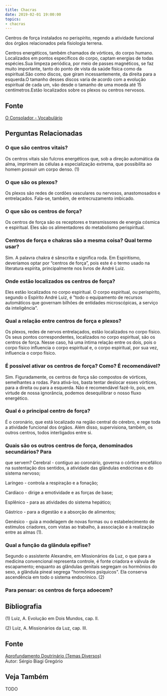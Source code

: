 ```yaml
---
title: Chacras
date: 2019-02-01 19:00:00
topics:
- chacras
---
```


Centros de força instalados no perispírito, regendo a atividade funcional dos
órgãos relacionados pela fisiologia terrena. 

Centros energéticos, também chamados de vórtices, do corpo humano. Localizados
em pontos específicos do corpo, captam energias de todas espécies.Sua limpeza
periódica, por meio de passes magnéticos, se faz muito importante, tanto do
ponto de vista da saúde física como da espiritual.São como discos, que giram
incessantemente, da direita para a esquerda.O tamanho desses discos varia de
acordo com a evolução espiritual de cada um, vão desde o tamanho de uma moeda
até 15 centímetros.Estão localizados sobre os plexos ou centros nervosos. 

## Fonte
[O Consolador - Vocabulário](http://www.oconsolador.com.br/linkfixo/vocabulario/principal.html)


## Perguntas Relacionadas

### O que são centros vitais?
Os centros vitais são fulcros energéticos que, sob a direção
automática da alma, imprimem às células a especialização extrema, que
possibilita ao homem possuir um corpo denso. (1)

### O que são os plexos?
Os plexos são redes de cordões vasculares ou nervosos, anastomosados
e entrelaçados. Fala-se, também, de entrecruzamento imbicado.

### O que são os centros de força?
Os centros de força são os receptores e transmissores de energia
cósmica e espiritual. Eles são os alimentadores do metabolismo
perispiritual.

### Centros de força e chakras são a mesma coisa? Qual termo usar?
Sim. A palavra chakra é sânscrita e significa roda. Em Espiritismo,
deveríamos optar por “centros de força”, pois este é o termo usado na
literatura espírita, principalmente nos livros de André Luiz.

### Onde estão localizados os centros de força?
Eles estão localizados no corpo espiritual. O corpo espiritual, ou
perispírito, segundo o Espírito André Luiz, é "todo o equipamento de
recursos automáticos que governam bilhões de entidades microscópicas, a
serviço da inteligência".

### Qual a relação entre centros de força e plexos?
Os plexos, redes de nervos entrelaçados, estão localizados no corpo
físico. Os seus pontos correspondentes, localizados no corpo espiritual,
são os centros de força. Nesse caso, há uma íntima relação entre os
dois, pois o corpo físico influencia o corpo espiritual e, o corpo
espiritual, por sua vez, influencia o corpo físico.

### É possível ativar os centros de força? Como? É recomendável?
Sim. Figuradamente, os centros de força são compostos de vórtices,
semelhantes a rodas. Para ativá-los, basta tentar deslocar esses
vórtices, para a direita ou para a esquerda. Não é recomendável fazê-lo,
pois, em virtude de nossa ignorância, podemos desequilibrar o nosso
fluxo energético.

### Qual é o principal centro de força?
É o coronário, que está localizado na região central do cérebro, e
rege toda a atividade funcional dos órgãos. Além disso, supervisiona,
também, os outros centros, todos interligados entre si.

### Quais são os outros centros de força, denominados secundários? Para
que servem?
Cerebral - contíguo ao coronário, governa o córtice encefálico na
sustentação dos sentidos, a atividade das glândulas endócrinas e do
sistema nervoso;

Laríngeo - controla a respiração e a fonação;

Cardíaco - dirige a emotividade e as forças de base;

Esplênico - para as atividades do sistema hepático;

Gástrico - para a digestão e a absorção de alimentos;

Genésico - guia a modelagem de novas formas ou o estabelecimento de
estímulos criadores, com vistas ao trabalho, à associação e à realização
entre as almas (1).

### Qual a função da glândula epífise?
Segundo o assistente Alexandre, em Missionários da Luz, o que para a
medicina convencional representa controle, é fonte criadora e válvula de
escapamento; enquanto as glândulas genitais segregam os hormônios do
sexo, a glândula pineal segrega "hormônios psíquicos". Ela conserva
ascendência em todo o sistema endocrínico. (2)

### Para pensar: os centros de força adoecem?

## Bibliografia

(1) Luiz, A. Evolução em Dois Mundos, cap. II.

(2) Luiz, A. Missionários da Luz, cap. III.

## Fonte
[Aprofundamento Doutrinário (Temas Diversos)](https://sites.google.com/view/aprofundamentodoutrinario/centros-de-força)  
Autor: Sérgio Biagi Gregório

## Veja Também
TODO

